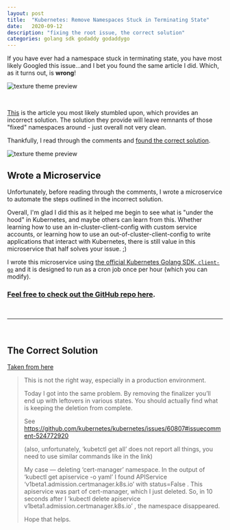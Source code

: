 ```yaml
---
layout: post
title:  "Kubernetes: Remove Namespaces Stuck in Terminating State"
date:   2020-09-12
description: "fixing the root issue, the correct solution"
categories: golang sdk godaddy godaddygo
---
```


If you have ever had a namespace stuck in terminating state, you have most likely Googled this issue...and I bet you found the same article I did. Which, as it turns out, is **wrong**!

![texture theme preview](https://raw.githubusercontent.com/oze4/mattoestreich.com/master/assets/bandaid.jpg)

<br />

[This](https://medium.com/@craignewtondev/how-to-fix-kubernetes-namespace-deleting-stuck-in-terminating-state-5ed75792647e) is the article you most likely stumbled upon, which provides an incorrect solution. The solution they provide will leave remnants of those "fixed" namespaces around - just overall not very clean.

Thankfully, I read through the comments and [found the correct solution](https://medium.com/@cristi.posoiu/this-is-not-the-right-way-especially-in-a-production-environment-190ff670bc62).

![texture theme preview](https://raw.githubusercontent.com/oze4/mattoestreich.com/master/assets/ns-stuck-term.png)

## Wrote a Microservice

Unfortunately, before reading through the comments, I wrote a microservice to automate the steps outlined in the incorrect solution. 

Overall, I'm glad I did this as it helped me begin to see what is "under the hood" in Kubernetes, and maybe others can learn from this. Whether learning how to use an in-cluster-client-config with custom service accounts, or learning how to use an out-of-cluster-client-config to write applications that interact with Kubernetes, there is still value in this microservice that half solves your issue. ;)

I wrote this microservice using [the official Kubernetes Golang SDK, `client-go`](https://github.com/kubernetes/client-go) and it is designed to run as a cron job once per hour (which you can modify). 

### [Feel free to check out the GitHub repo here](https://github.com/oze4/service.remove-terminating-namespaces).

<br />

---

<br />

## The Correct Solution

[Taken from here](https://medium.com/@cristi.posoiu/this-is-not-the-right-way-especially-in-a-production-environment-190ff670bc62)

>This is not the right way, especially in a production environment.
>
>Today I got into the same problem. By removing the finalizer you’ll end up with leftovers in various states. You should actually find what is keeping the deletion from complete.
>
>See https://github.com/kubernetes/kubernetes/issues/60807#issuecomment-524772920
>
>(also, unfortunately, ‘kubetctl get all’ does not report all things, you need to use similar commands like in the link)
>
>My case — deleting ‘cert-manager’ namespace. In the output of ‘kubectl get apiservice -o yaml’ I found APIService ‘v1beta1.admission.certmanager.k8s.io’ with status=False . This apiservice was part of cert-manager, which I just deleted. So, in 10 seconds after I ‘kubectl delete apiservice v1beta1.admission.certmanager.k8s.io’ , the namespace disappeared.
>
>Hope that helps.
